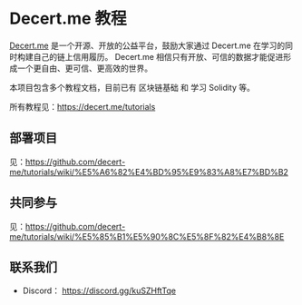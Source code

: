 # Decert.me 教程

[Decert.me](https://decert.me/) 是一个开源、开放的公益平台，鼓励大家通过 Decert.me 在学习的同时构建自己的链上信用履历。 Decert.me 相信只有开放、可信的数据才能促进形成一个更自由、更可信、更高效的世界。

本项目包含多个教程文档，目前已有 区块链基础 和 学习 Solidity 等。

所有教程见：https://decert.me/tutorials

## 部署项目
见：https://github.com/decert-me/tutorials/wiki/%E5%A6%82%E4%BD%95%E9%83%A8%E7%BD%B2

## 共同参与 
见：https://github.com/decert-me/tutorials/wiki/%E5%85%B1%E5%90%8C%E5%8F%82%E4%B8%8E

## 联系我们
- Discord： https://discord.gg/kuSZHftTqe
